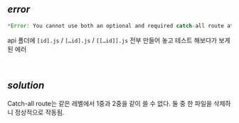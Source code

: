 ## _error_

```javascript
*Error: You cannot use both an optional and required catch-all route at the same level ("[[...id]]" and "[...id]")*
```

api 폴더에 `[id].js` / `[…id].js` / `[[…id]].js` 전부 만들어 놓고 테스트 해보다가 보게 된 에러

<br>

## _solution_

Catch-all route는 같은 레벨에서 1중과 2중을 같이 쓸 수 없다. 둘 중 한 파일을 삭제하니 정상적으로 작동됨.
